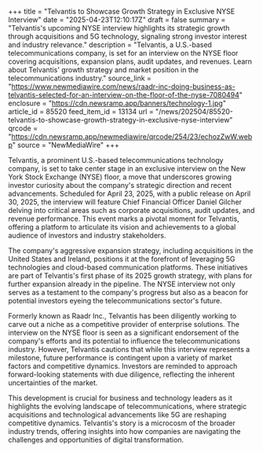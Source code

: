 +++
title = "Telvantis to Showcase Growth Strategy in Exclusive NYSE Interview"
date = "2025-04-23T12:10:17Z"
draft = false
summary = "Telvantis's upcoming NYSE interview highlights its strategic growth through acquisitions and 5G technology, signaling strong investor interest and industry relevance."
description = "Telvantis, a U.S.-based telecommunications company, is set for an interview on the NYSE floor covering acquisitions, expansion plans, audit updates, and revenues. Learn about Telvantis' growth strategy and market position in the telecommunications industry."
source_link = "https://www.newmediawire.com/news/raadr-inc-doing-business-as-telvantis-selected-for-an-interview-on-the-floor-of-the-nyse-7080494"
enclosure = "https://cdn.newsramp.app/banners/technology-1.jpg"
article_id = 85520
feed_item_id = 13134
url = "/news/202504/85520-telvantis-to-showcase-growth-strategy-in-exclusive-nyse-interview"
qrcode = "https://cdn.newsramp.app/newmediawire/qrcode/254/23/echozZwW.webp"
source = "NewMediaWire"
+++

<p>Telvantis, a prominent U.S.-based telecommunications technology company, is set to take center stage in an exclusive interview on the New York Stock Exchange (NYSE) floor, a move that underscores growing investor curiosity about the company's strategic direction and recent advancements. Scheduled for April 23, 2025, with a public release on April 30, 2025, the interview will feature Chief Financial Officer Daniel Gilcher delving into critical areas such as corporate acquisitions, audit updates, and revenue performance. This event marks a pivotal moment for Telvantis, offering a platform to articulate its vision and achievements to a global audience of investors and industry stakeholders.</p><p>The company's aggressive expansion strategy, including acquisitions in the United States and Ireland, positions it at the forefront of leveraging 5G technologies and cloud-based communication platforms. These initiatives are part of Telvantis's first phase of its 2025 growth strategy, with plans for further expansion already in the pipeline. The NYSE interview not only serves as a testament to the company's progress but also as a beacon for potential investors eyeing the telecommunications sector's future.</p><p>Formerly known as Raadr Inc., Telvantis has been diligently working to carve out a niche as a competitive provider of enterprise solutions. The interview on the NYSE floor is seen as a significant endorsement of the company's efforts and its potential to influence the telecommunications industry. However, Telvantis cautions that while this interview represents a milestone, future performance is contingent upon a variety of market factors and competitive dynamics. Investors are reminded to approach forward-looking statements with due diligence, reflecting the inherent uncertainties of the market.</p><p>This development is crucial for business and technology leaders as it highlights the evolving landscape of telecommunications, where strategic acquisitions and technological advancements like 5G are reshaping competitive dynamics. Telvantis's story is a microcosm of the broader industry trends, offering insights into how companies are navigating the challenges and opportunities of digital transformation.</p>